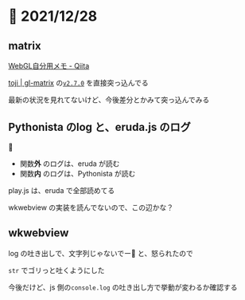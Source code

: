 # 📝 2021/12/28

## matrix

[WebGL自分用メモ - Qiita](https://qiita.com/yosuheeeee/items/775e3d9fd54246b60913)

[toji | gl-matrix](https://github.com/toji/gl-matrix) の[`v2.7.0`](https://github.com/toji/gl-matrix/releases/tag/v2.7.0) を直接突っ込んでる

最新の状況を見れてないけど、今後差分とかみて突っ込んでみる

## Pythonista のlog と、eruda.js のログ

🤔

- 関数**外** のログは、eruda が読む
- 関数**内** のログは、Pythonista が読む

play.js は、eruda で全部読めてる

wkwebview の実装を読んでないので、この辺かな？

## wkwebview

log の吐き出しで、文字列じゃないでー🤗 と、怒られたので

`str` でゴリっと吐くようにした

今後だけど、js 側の`console.log` の吐き出し方で挙動が変わるか確認する
